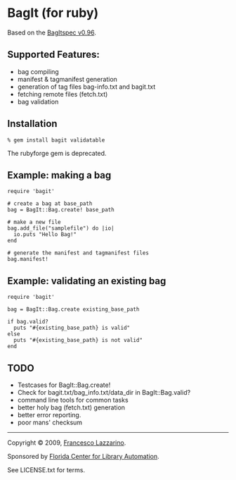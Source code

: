 BagIt (for ruby)
================

Based on the [BagItspec v0.96](https://confluence.ucop.edu/display/Curation/BagIt).

Supported Features:
-------------------
* bag compiling
* manifest & tagmanifest generation
* generation of tag files bag-info.txt and bagit.txt
* fetching remote files (fetch.txt)
* bag validation

Installation
------------
    % gem install bagit validatable

The rubyforge gem is deprecated.

Example: making a bag
---------------------
    require 'bagit'

    # create a bag at base_path
    bag = BagIt::Bag.create! base_path

    # make a new file
    bag.add_file("samplefile") do |io|
      io.puts "Hello Bag!"
    end

    # generate the manifest and tagmanifest files
    bag.manifest!

Example: validating an existing bag
-----------------------------------
    require 'bagit'
	
    bag = BagIt::Bag.create existing_base_path

    if bag.valid?
      puts "#{existing_base_path} is valid"
    else
      puts "#{existing_base_path} is not valid"
    end

TODO
----
* Testcases for BagIt::Bag.create!
* Check for bagit.txt/bag_info.txt/data_dir in BagIt::Bag.valid?
* command line tools for common tasks
* better holy bag (fetch.txt) generation
* better error reporting.
* poor mans' checksum

---

Copyright © 2009, [Francesco Lazzarino](mailto:flazzarino@gmail.com).

Sponsored by [Florida Center for Library Automation](http://www.fcla.edu).

See LICENSE.txt for terms.
